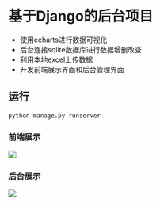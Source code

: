 # 基于Django的后台项目
* 使用echarts进行数据可视化
* 后台连接sqlite数据库进行数据增删改查
* 利用本地excel上传数据
* 开发前端展示界面和后台管理界面

## 运行
```
python manage.py runserver
```

### 前端展示
![](1.gif)

### 后台展示
![](2.gif)